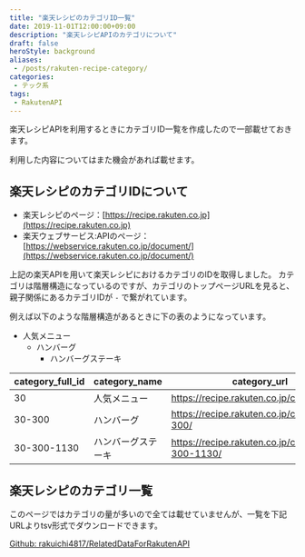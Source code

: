 ```yaml
---
title: "楽天レシピのカテゴリID一覧"
date: 2019-11-01T12:00:00+09:00
description: "楽天レシピAPIのカテゴリについて"
draft: false
heroStyle: background
aliases:
 - /posts/rakuten-recipe-category/
categories:
 - テック系
tags:
 - RakutenAPI
---
```


楽天レシピAPIを利用するときにカテゴリID一覧を作成したので一部載せておきます。
<!--more-->
利用した内容についてはまた機会があれば載せます。

## 楽天レシピのカテゴリIDについて

- 楽天レシピのページ：[https://recipe.rakuten.co.jp](https://recipe.rakuten.co.jp)
- 楽天ウェブサービス:APIのページ： [https://webservice.rakuten.co.jp/document/](https://webservice.rakuten.co.jp/document/)

上記の楽天APIを用いて楽天レシピにおけるカテゴリのIDを取得しました。
カテゴリは階層構造になっているのですが、カテゴリのトップページURLを見ると、親子関係にあるカテゴリIDが `-` で繋がれています。

例えば以下のような階層構造があるときに下の表のようになっています。

- 人気メニュー
    - ハンバーグ
        - ハンバーグステーキ

|category_full_id | category_name | category_url|
|----------|----------|----------|
| 30 | 人気メニュー | <https://recipe.rakuten.co.jp/category/30/> |
|30-300 | ハンバーグ | <https://recipe.rakuten.co.jp/category/30-300/> |
|30-300-1130 | ハンバーグステーキ | <https://recipe.rakuten.co.jp/category/30-300-1130/> |

## 楽天レシピのカテゴリ一覧

このページではカテゴリの量が多いので全ては載せていませんが、一覧を下記URLよりtsv形式でダウンロードできます。

<a href="https://github.com/rakuichi4817/RelatedDataForRakutenAPI/blob/master/RecipeAllCategoryData_20190630.tsv" target="_blank">Github: rakuichi4817/RelatedDataForRakutenAPI
</a>
